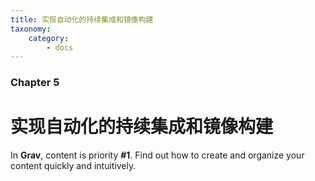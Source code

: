 ```yaml
---
title: 实现自动化的持续集成和镜像构建
taxonomy:
    category:
        - docs
---
```


### Chapter 5

# 实现自动化的持续集成和镜像构建 

In **Grav**, content is priority **#1**.  Find out how to create and organize your content quickly and intuitively.
